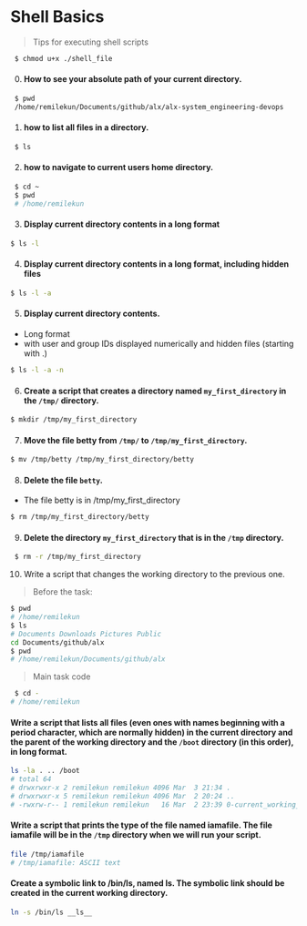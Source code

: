 # Shell Basics
> Tips for executing shell scripts
<!-- #### how to make a shell file executable. -->
```bash
 $ chmod u+x ./shell_file
```

0. #### How to see your absolute path of your current directory.
```bash
 $ pwd
 /home/remilekun/Documents/github/alx/alx-system_engineering-devops
```

1. #### how to list all files in a directory.
```bash
 $ ls
 ```

2. #### how to navigate to current users home directory.
```bash
 $ cd ~
 $ pwd
 # /home/remilekun
```

3. #### Display current directory contents in a long format
 ```bash
 $ ls -l
 ```

 4. #### Display current directory contents in a long format, including hidden files
```bash
$ ls -l -a
```

 5. #### Display current directory contents. 
 - Long format
 - with user and group IDs displayed numerically and hidden files (starting with .)
```bash
$ ls -l -a -n
```

6. #### Create a script that creates a directory named `my_first_directory` in the `/tmp/` directory.

```bash
$ mkdir /tmp/my_first_directory
```

7. #### Move the file betty from `/tmp/` to `/tmp/my_first_directory`.
```bash
$ mv /tmp/betty /tmp/my_first_directory/betty
```

8. #### Delete the file `betty`.
- The file betty is in /tmp/my_first_directory
```bash
$ rm /tmp/my_first_directory/betty
```

9. #### Delete the directory `my_first_directory` that is in the `/tmp` directory.
```bash
 $ rm -r /tmp/my_first_directory
```

10. Write a script that changes the working directory to the previous one.
> Before the task:
```bash
$ pwd
# /home/remilekun
$ ls
# Documents Downloads Pictures Public
cd Documents/github/alx
$ pwd
# /home/remilekun/Documents/github/alx
```
> Main task code
```bash
 $ cd -
# /home/remilekun
```

#### Write a script that lists all files (even ones with names beginning with a period character, which are normally hidden) in the current directory and the parent of the working directory and the `/boot` directory (in this order), in long format.
```bash
ls -la . .. /boot
# total 64
# drwxrwxr-x 2 remilekun remilekun 4096 Mar  3 21:34 .
# drwxrwxr-x 5 remilekun remilekun 4096 Mar  2 20:24 ..
# -rwxrw-r-- 1 remilekun remilekun   16 Mar  2 23:39 0-current_working_directory
```

#### Write a script that prints the type of the file named iamafile. The file iamafile will be in the `/tmp` directory when we will run your script.
```bash
file /tmp/iamafile
# /tmp/iamafile: ASCII text
```

#### Create a symbolic link to /bin/ls, named __ls__. The symbolic link should be created in the current working directory. 
```bash
ln -s /bin/ls __ls__
```